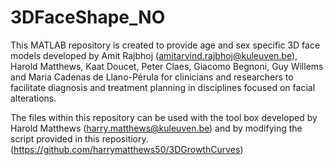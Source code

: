 # 3DFaceShape_NO
This MATLAB repository is created to provide age and sex specific 3D face models developed by Amit Rajbhoj (amitarvind.rajbhoj@kuleuven.be), Harold Matthews, Kaat Doucet, Peter Claes, Giacomo Begnoni, Guy Willems and Maria Cadenas de Llano-Pérula for clinicians and researchers to facilitate diagnosis and treatment planning in disciplines focused on facial alterations. 

The files within this repository can be used with the tool box developed by Harold Matthews (harry.matthews@kuleuven.be) and by modifying the script provided in this repositiory.
(https://github.com/harrymatthews50/3DGrowthCurves)
